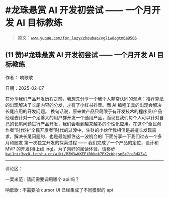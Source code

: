 # #龙珠悬赏 AI 开发初尝试 —— 一个月开发 AI 目标教练

> 原文：[`www.yuque.com/for_lazy/zhoubao/vg7iw8ogtm6a9506`](https://www.yuque.com/for_lazy/zhoubao/vg7iw8ogtm6a9506)

## (11 赞)#龙珠悬赏 AI 开发初尝试 —— 一个月开发 AI 目标教练

作者： 响歌歌

日期：2025-02-07

在分享我们产品开发历程之前，我想先分享一个我个人非常认同的观点：推荐算法的出现解决了长尾内容的分发，才有了小红书抖音。而 AI 编程工具的出现会解决长尾应用的开发问题。
换句话说，原来做产品只局限于有开发技术的程序员/产品经理去针对一个足够大的用户群开发一个通用产品，而现在我们每个人可以针对自己的长尾问题进行产品开发，我们会看到越来越多的个性化应用。在这个“全民创作者”时代往“全民开发者”时代的过渡中，生财的小伙伴我相信是最擅长发现需求，解决长尾问题的，也是最能抓住这一波机会的!
下面分享一下我们过去一个多月和圈友 第一次独立开发的探索过程 —— 我们完成了一个产品的定位，设计和 MVP 的开发(待上线 ing)。为了刚好的阅读体验，请移步 [`kwi1nir3wz0.feishu.cn/wiki/M3W3wKKEEiBhkok7PX2cWojsnBc?reRdXZ=1`](https://kwi1nir3wz0.feishu.cn/wiki/M3W3wKKEEiBhkok7PX2cWojsnBc?reRdXZ=1)

* * *

评论区：

一栗米范 : 请问需要调用哪个 api 吗？

响歌歌 : 不需要哈 cursor UI 已经集成了不同模型的 api